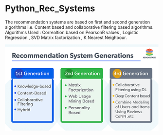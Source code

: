 # Python_Rec_Systems

The recommendation systems are based on first and second generation algorithms i.e. Content based and collaborative filtering based algorithms.
Algorithms Used : Correaltion based on PearsonR values , Logistic Regression , SVD Matrix factorization , K Nearest Neighbour.


![alt text](https://github.com/nishkarshmjain/Python_Rec_Systems/blob/master/recommendation-systems-xenonstack.png)
